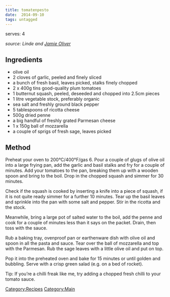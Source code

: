 ```yaml
---
title: tomatenpesto
date:  2014-09-10
tags: untagged
---
```

serves: 4

*source: Linde and [Jamie
Oliver](http://www.jamieoliver.com/recipes/vegetarian-recipes/squash-ricotta-pasta-bake)*

Ingredients
-----------

-   olive oil
-   2 cloves of garlic, peeled and finely sliced
-   a bunch of fresh basil, leaves picked, stalks finely chopped
-   2 x 400g tins good-quality plum tomatoes
-   1 butternut squash, peeled, deseeded and chopped into 2.5cm pieces
-   1 litre vegetable stock, preferably organic
-   sea salt and freshly ground black pepper
-   5 tablespoons of ricotta cheese
-   500g dried penne
-   a big handful of freshly grated Parmesan cheese
-   1 x 150g ball of mozzarella
-   a couple of sprigs of fresh sage, leaves picked

Method
------

Preheat your oven to 200°C/400°F/gas 6. Pour a couple of glugs of olive
oil into a large frying pan, add the garlic and basil stalks and fry for
a couple of minutes. Add your tomatoes to the pan, breaking them up with
a wooden spoon and bring to the boil. Drop in the chopped squash and
simmer for 30 minutes.

Check if the squash is cooked by inserting a knife into a piece of
squash, if it is not quite ready simmer for a further 10 minutes. Tear
up the basil leaves and sprinkle into the pan with some salt and pepper.
Stir in the ricotta and the stock.

Meanwhile, bring a large pot of salted water to the boil, add the penne
and cook for a couple of minutes less than it says on the packet. Drain,
then toss with the sauce.

Rub a baking tray, ovenproof pan or earthenware dish with olive oil and
spoon in all the pasta and sauce. Tear over the ball of mozzarella and
top with the Parmesan. Rub the sage leaves with a little olive oil and
put on top.

Pop it into the preheated oven and bake for 15 minutes or until golden
and bubbling. Serve with a crisp green salad (e.g. on a bed of rocket).

Tip: If you’re a chilli freak like me, try adding a chopped fresh chilli
to your tomato sauce.

<Category:Recipes> <Category:Main>

